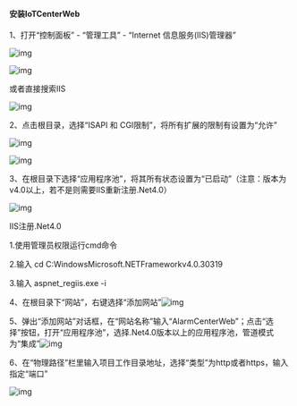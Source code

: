 #### 安装IoTCenterWeb

1、打开“控制面板” - “管理工具” - “Internet 信息服务(IIS)管理器”

![img](./image/6.png)

![img](./image/6_1.png)

或者直接搜索IIS

![img](./image/6_2.png)

2、点击根目录，选择“ISAPI 和 CGI限制”，将所有扩展的限制有设置为“允许”

![img](./image/7.png)

![img](./image/7_1.png)

3、在根目录下选择“应用程序池”，将其所有状态设置为“已启动”（注意：版本为v4.0以上，若不是则需要IIS重新注册.Net4.0）

![img](./image/8.png)

IIS注册.Net4.0

1.使用管理员权限运行cmd命令

2.输入 cd C:WindowsMicrosoft.NETFrameworkv4.0.30319

3.输入 aspnet_regiis.exe -i

4、在根目录下“网站”，右键选择“添加网站”![img](./image/9.png)

5、弹出“添加网站”对话框，在“网站名称”输入“AlarmCenterWeb”；点击“选择”按钮，打开“应用程序池”，选择.Net4.0版本以上的应用程序池，管道模式为“集成”![img](./image/10.png)

6、在“物理路径”栏里输入项目工作目录地址，选择“类型”为http或者https，输入指定“端口”

![img](./image/11.png)